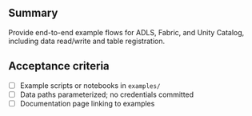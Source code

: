 ## Summary

Provide end-to-end example flows for ADLS, Fabric, and Unity Catalog, including data read/write and table registration.

## Acceptance criteria

- [ ] Example scripts or notebooks in `examples/`
- [ ] Data paths parameterized; no credentials committed
- [ ] Documentation page linking to examples
